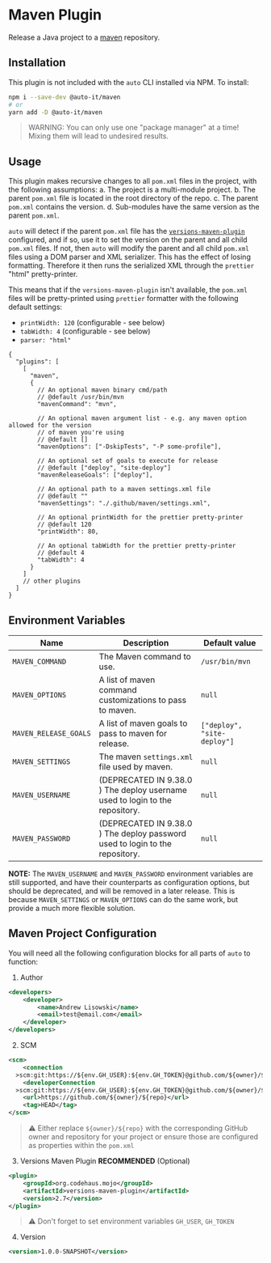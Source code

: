 # Maven Plugin

Release a Java project to a [maven][maven] repository.

## Installation

This plugin is not included with the `auto` CLI installed via NPM. To install:

```bash
npm i --save-dev @auto-it/maven
# or
yarn add -D @auto-it/maven
```

> WARNING: You can only use one "package manager" at a time!
> Mixing them will lead to undesired results.

## Usage

This plugin makes recursive changes to all `pom.xml` files in the project, with the following assumptions:
a. The project is a multi-module project.
b. The parent `pom.xml` file is located in the root directory of the repo.
c. The parent `pom.xml` contains the version.
d. Sub-modules have the same version as the parent `pom.xml`.

`auto` will detect if the parent `pom.xml` file has the [`versions-maven-plugin`][versions-maven-plugin] configured, and
if so, use it to set the version on the parent and all child `pom.xml` files. If not, then `auto` will modify the parent
and all child `pom.xml` files using a DOM parser and XML serializer. This has the effect of losing formatting. Therefore
it then runs the serialized XML through the `prettier` "html" pretty-printer.

This means that if the `versions-maven-plugin` isn't available, the `pom.xml` files will be pretty-printed using `prettier`
formatter with the following default settings:

- `printWidth: 120` (configurable - see below)
- `tabWidth: 4` (configurable - see below)
- `parser: "html"`

```jsonc
{
  "plugins": [
    [
      "maven",
      {
        // An optional maven binary cmd/path
        // @default /usr/bin/mvn
        "mavenCommand": "mvn",

        // An optional maven argument list - e.g. any maven option allowed for the version
        // of maven you're using
        // @default []
        "mavenOptions": ["-DskipTests", "-P some-profile"],

        // An optional set of goals to execute for release
        // @default ["deploy", "site-deploy"]
        "mavenReleaseGoals": ["deploy"],

        // An optional path to a maven settings.xml file
        // @default ""
        "mavenSettings": "./.github/maven/settings.xml",

        // An optional printWidth for the prettier pretty-printer
        // @default 120
        "printWidth": 80,

        // An optional tabWidth for the prettier pretty-printer
        // @default 4
        "tabWidth": 4
      }
    ]
    // other plugins
  ]
}
```

## Environment Variables

| Name                  | Description                                                                  | Default value               |
| --------------------- | ---------------------------------------------------------------------------- | --------------------------- |
| `MAVEN_COMMAND`       | The Maven command to use.                                                    | `/usr/bin/mvn`              |
| `MAVEN_OPTIONS`       | A list of maven command customizations to pass to maven.                     | `null`                      |
| `MAVEN_RELEASE_GOALS` | A list of maven goals to pass to maven for release.                          | `["deploy", "site-deploy"]` |
| `MAVEN_SETTINGS`      | The maven `settings.xml` file used by maven.                                 | `null`                      |
| `MAVEN_USERNAME`      | (DEPRECATED IN 9.38.0 ) The deploy username used to login to the repository. | `null`                      |
| `MAVEN_PASSWORD`      | (DEPRECATED IN 9.38.0 ) The deploy password used to login to the repository. | `null`                      |

**NOTE:** The `MAVEN_USERNAME` and `MAVEN_PASSWORD` environment variables are still supported, and have their
counterparts as configuration options, but should be deprecated, and will be removed in a later release. This is because
`MAVEN_SETTINGS` or `MAVEN_OPTIONS` can do the same work, but provide a much more flexible solution.

## Maven Project Configuration

You will need all the following configuration blocks for all parts of `auto` to function:

1. Author

```xml
<developers>
    <developer>
        <name>Andrew Lisowski</name>
        <email>test@email.com</email>
    </developer>
</developers>
```

2. SCM

```xml
<scm>
    <connection
  >scm:git:https://${env.GH_USER}:${env.GH_TOKEN}@github.com/${owner}/${repo}.git</connection>
    <developerConnection
  >scm:git:https://${env.GH_USER}:${env.GH_TOKEN}@github.com/${owner}/${repo}.git</developerConnection>
    <url>https://github.com/${owner}/${repo}</url>
    <tag>HEAD</tag>
</scm>
```

> :warning: Either replace `${owner}/${repo}` with the corresponding GitHub owner and repository for your project or ensure those are configured as properties within the `pom.xml`

3. Versions Maven Plugin **RECOMMENDED** (Optional)

```xml
<plugin>
    <groupId>org.codehaus.mojo</groupId>
    <artifactId>versions-maven-plugin</artifactId>
    <version>2.7</version>
</plugin>
```

> :warning: Don't forget to set environment variables `GH_USER`, `GH_TOKEN`

4. Version

```xml
<version>1.0.0-SNAPSHOT</version>
```

[maven]: https://maven.apache.org/
[versions-maven-plugin]: https://www.mojohaus.org/versions-maven-plugin/
